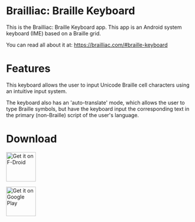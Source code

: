 # Brailliac: Braille Keyboard

This is the Brailliac: Braille Keyboard app.
This app is an Android system keyboard (IME) based on a Braille grid.

You can read all about it at:
https://brailliac.com/#braille-keyboard

# Features

This keyboard allows the user to input Unicode Braille cell characters using an intuitive input system. 

The keyboard also has an 'auto-translate' mode, which allows the user to type Braille symbols, but have the keyboard input the corresponding text in the primary (non-Braille) script of the user's language.

# Download

[<img src="https://fdroid.gitlab.io/artwork/badge/get-it-on.png"
    alt="Get it on F-Droid"
    height="80">](https://f-droid.org/packages/com.lukeneedham.braillekeyboard)

[<img src="https://play.google.com/intl/en_us/badges/static/images/badges/en_badge_web_generic.png"
    alt="Get it on Google Play"
    height="80">](https://play.google.com/store/apps/details?id=com.lukeneedham.braillekeyboard)
